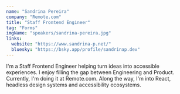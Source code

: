 ```yaml
---
name: "Sandrina Pereira"
company: "Remote.com"
title: "Staff Frontend Engineer"
tag: "Forms"
imgName: "speakers/sandrina-pereira.jpg"
links:
  website: "https://www.sandrina-p.net/"
  bluesky: "https://bsky.app/profile/sandrinap.dev"
---
```


I'm a Staff Frontend Engineer helping turn ideas into accessible experiences. I enjoy filling the gap between Engineering and Product. Currently, I'm doing it at Remote.com. Along the way, I'm into React, headless design systems and accessibility ecosystems.
